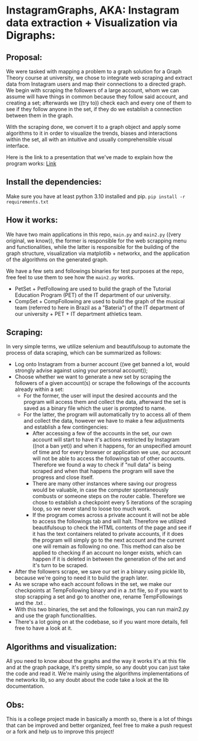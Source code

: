 
InstagramGraphs,
AKA: Instagram data extraction + Visualization via Digraphs:
======

## Proposal:

We were tasked with mapping a problem to a graph solution for a Graph Theory course at university, we chose to integrate web scraping and extract data from Instagram users and map their connections to a directed graph. We begin with scraping the followers of a large account, whom we can assume will have things in common because they follow said account, and creating a set; afterwards we ((try to)) check each and every one of them to see if they follow anyone in the set, if they do we establish a connection between them in the graph.

With the scraping done, we convert it to a graph object and apply some algorithms to it in order to visualize the trends, biases and interactions within the set, all with an intuitive and usually comprehensible visual interface.

Here is the link to a presentation that we've made to explain how the program works:
[Link](https://docs.google.com/presentation/d/1K2dQcy0U66EgZyk2QPHw07vJrq5e17elqSTDnYIH500/edit?usp=sharing)

## Install the dependencies:

Make sure you have at least python 3.10 installed and pip.
```pip install -r requirements.txt```

## How it works:

We have two main applications in this repo, ```main.py```  and ```main2.py```  ((very original, we know)), the former is responsible for the web scrapping menu and functionalities, while the latter is responsible for the building of the graph structure, visualization via matplotlib + networkx, and the application of the algorithms on the generated graph.

We have a few sets and followings binaries for test purposes at the repo, free feel to use them to see how the ```main2.py``` works. 
* PetSet + PetFollowing are used to build the graph of the Tutorial Education Program (PET) of the IT department of our university.
* CompSet + CompFollowing are used to build the graph of the musical team (referred to here in Brazil as a "Bateria") of the IT department of our university + PET + IT department athletics team.

## Scraping:

In very simple terms, we utilize selenium and beautifulsoup to automate the process of data scraping, which can be summarized as follows:
* Log onto Instagram from a burner account ((we get banned a lot, would strongly advise against using your personal account));
* Choose whether we want to generate a new set by scraping the followers of a given account(s) or scrape the followings of the accounts already within a set:
	* For the former, the user will input the desired accounts and the program will access them and collect the data, afterward the set is saved as a binary file which the user is prompted to name.
	* For the latter, the program will automatically try to access all of them and collect the data, however we have to make a few adjustments and establish a few contingencies:
		* After accessing a few of the accounts in the set, our own account will start to have it's actions restricted by Instagram ((not a ban yet)) and when it happens, for an unspecified amount of time and for every browser or application we use, our account will not be able to access the followings tab of other accounts. Therefore we found a way to check if "null data" is being scraped and when that happens the program will save the progress and close itself.
		* There are many other instances where saving our progress would be valuable, in case the computer spontaneously combusts or someone steps on the router cable. Therefore we chose to establish a checkpoint every 5 iterations of the scraping loop, so we never stand to loose too much work.
		* If the program comes across a private account it will not be able to access the followings tab and will halt. Therefore we utilized beautifulsoup to check the HTML contents of the page and see if it has the text containers related to private accounts, if it does the program will simply go to the next account and the current one will remain as following no one. This method can also be applied to checking if an account no longer exists, which can happen if it is deleted in between the generation of the set and it's turn to be scraped.
* After the followers scrape, we save our set in a binary using pickle lib, because we're going to need it to build the graph later.
* As we scrape who each account follows in the set, we make our checkpoints at TempFollowing binary and in a .txt file, so if you want to stop scrapping a set and go to another one, rename TempFollowings and the .txt .
* With this two binaries, the set and the followings, you can run main2.py and use the graph functionalities.
* There's a lot going on at the codebase, so if you want more details, fell free to have a look at it.

## Algorithms and visualization:

All you need to know about the graphs and the way it works it's at this file and at the graph package, it's pretty simple, so any doubt you can just take the code and read it. We're mainly using the algorithms implementations of the networkx lib, so any doubt about the code take a look at the lib documentation.

## Obs:
This is a college project made in basically a month so, there is a lot of things that can be improved and better organized, feel free to make a push request or a fork and help us to improve this project!
